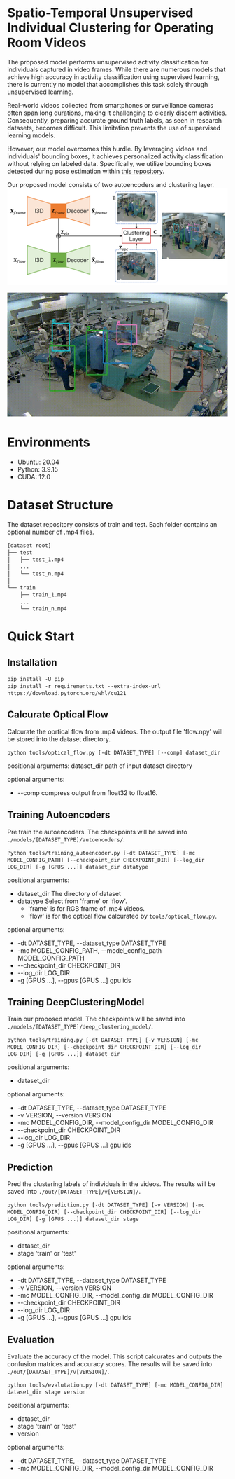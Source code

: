 # Spatio-Temporal Unsupervised Individual Clustering for Operating Room Videos
The proposed model performs unsupervised activity classification for individuals captured in video frames. While there are numerous models that achieve high accuracy in activity classification using supervised learning, there is currently no model that accomplishes this task solely through unsupervised learning.

Real-world videos collected from smartphones or surveillance cameras often span long durations, making it challenging to clearly discern activities. Consequently, preparing accurate ground truth labels, as seen in research datasets, becomes difficult. This limitation prevents the use of supervised learning models.

However, our model overcomes this hurdle. By leveraging videos and individuals' bounding boxes, it achieves personalized activity classification without relying on labeled data. Specifically, we utilize bounding boxes detected during pose estimation within [this repository](https://github.com/kojikojiprg/pose_estimation).

Our proposed model consists of two autoencoders and clustering layer.
![model](images/model.png)

![result](images/result.gif)

# Environments
- Ubuntu: 20.04
- Python: 3.9.15
- CUDA: 12.0

# Dataset Structure
The dataset repository consists of train and test. Each folder contains an optional number of .mp4 files.

```
[dataset root]
├── test
│   ├── test_1.mp4
│   ...
│   └── test_n.mp4
│
└── train
    ├── train_1.mp4
    ...
    └── train_n.mp4
```

# Quick Start
## Installation
```
pip install -U pip
pip install -r requirements.txt --extra-index-url https://download.pytorch.org/whl/cu121
```

## Calcurate Optical Flow
Calcurate the oprtical flow from .mp4 videos.
The output file 'flow.npy' will be stored into the dataset directory.

```
python tools/optical_flow.py [-dt DATASET_TYPE] [--comp] dataset_dir
```

positional arguments:
  dataset_dir           path of input dataset directory

optional arguments:
  - --comp                compress output from float32 to float16.


## Training Autoencoders
Pre train the autoencoders. The checkpoints will be saved into ```./models/[DATASET_TYPE]/autoencoders/```.
```
Python tools/training_autoencoder.py [-dt DATASET_TYPE] [-mc MODEL_CONFIG_PATH] [--checkpoint_dir CHECKPOINT_DIR] [--log_dir LOG_DIR] [-g [GPUS ...]] dataset_dir datatype
```
positional arguments:
  - dataset_dir           The directory of dataset
  - datatype              Select from 'frame' or 'flow'.
    - 'frame' is for RGB frame of .mp4 videos.
    - 'flow' is for the optical flow calcurated by ```tools/optical_flow.py```.

optional arguments:
  - -dt DATASET_TYPE, --dataset_type DATASET_TYPE
  - -mc MODEL_CONFIG_PATH, --model_config_path MODEL_CONFIG_PATH
  - --checkpoint_dir CHECKPOINT_DIR
  - --log_dir LOG_DIR
  - -g [GPUS ...], --gpus [GPUS ...] gpu ids

## Training DeepClusteringModel
Train our proposed model. The checkpoints will be saved into ```./models/[DATASET_TYPE]/deep_clustering_model/```.
```
python tools/training.py [-dt DATASET_TYPE] [-v VERSION] [-mc MODEL_CONFIG_DIR] [--checkpoint_dir CHECKPOINT_DIR] [--log_dir LOG_DIR] [-g [GPUS ...]] dataset_dir
```

positional arguments:
  - dataset_dir

optional arguments:
  - -dt DATASET_TYPE, --dataset_type DATASET_TYPE
  - -v VERSION, --version VERSION
  - -mc MODEL_CONFIG_DIR, --model_config_dir MODEL_CONFIG_DIR
  - --checkpoint_dir CHECKPOINT_DIR
  - --log_dir LOG_DIR
  - -g [GPUS ...], --gpus [GPUS ...] gpu ids

## Prediction
Pred the clustering labels of individuals in the videos. The results will be saved into ```./out/[DATASET_TYPE]/v[VERSION]/```.
```
python tools/prediction.py [-dt DATASET_TYPE] [-v VERSION] [-mc MODEL_CONFIG_DIR] [--checkpoint_dir CHECKPOINT_DIR] [--log_dir LOG_DIR] [-g [GPUS ...]] dataset_dir stage
```

positional arguments:
  - dataset_dir
  - stage                 'train' or 'test'

optional arguments:
  - -dt DATASET_TYPE, --dataset_type DATASET_TYPE
  - -v VERSION, --version VERSION
  - -mc MODEL_CONFIG_DIR, --model_config_dir MODEL_CONFIG_DIR
  - --checkpoint_dir CHECKPOINT_DIR
  - --log_dir LOG_DIR
  - -g [GPUS ...], --gpus [GPUS ...] gpu ids

## Evaluation
Evaluate the accuracy of the model. This script calcurates and outputs the confusion matrices and accuracy scores. The results will be saved into ```./out/[DATASET_TYPE]/v[VERSION]/```.
```
python tools/evalutation.py [-dt DATASET_TYPE] [-mc MODEL_CONFIG_DIR] dataset_dir stage version
```

positional arguments:
  - dataset_dir
  - stage                 'train' or 'test'
  - version

optional arguments:
  - -dt DATASET_TYPE, --dataset_type DATASET_TYPE
  - -mc MODEL_CONFIG_DIR, --model_config_dir MODEL_CONFIG_DIR
